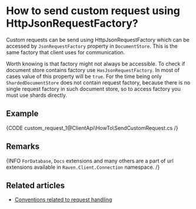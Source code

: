 # How to send custom request using HttpJsonRequestFactory?

Custom requests can be send using HttpJsonRequestFactory which can be accessed by `JsonRequestFactory` property in `DocumentStore`. This is the same factory that client uses for communication.

Worth knowing is that factory might not always be accessible. To check if document store contains factory use `HasJsonRequestFactory`. In most of cases value of this property will be `true`. For the time being only `ShardedDocumentStore` does not contain request factory, because there is no single request factory in such document store, so to access factory you must use shards directly.

## Example

{CODE custom_request_1@ClientApi\HowTo\SendCustomRequest.cs /}

## Remarks

{INFO `ForDatabase`, `Docs` extensions and many others are a part of url extensions available in `Raven.Client.Connection` namespace. /}

## Related articles

- [Conventions related to request handling](../configuration/conventions/request-handling)